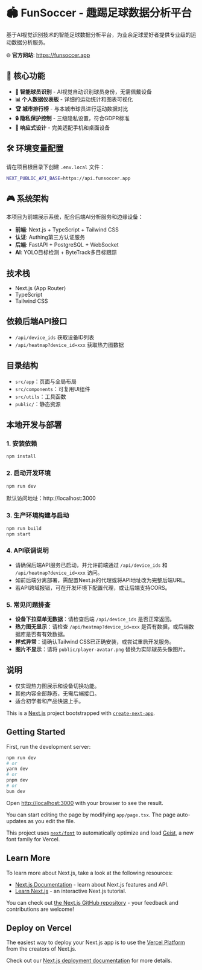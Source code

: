 # 🏟️ FunSoccer - 趣踢足球数据分析平台

基于AI视觉识别技术的智能足球数据分析平台，为业余足球爱好者提供专业级的运动数据分析服务。

🌐 **官方网站**: https://funsoccer.app

## 🌟 核心功能

- **🎯 智能球员识别** - AI视觉自动识别球员身份，无需佩戴设备  
- **📊 个人数据仪表板** - 详细的运动统计和图表可视化
- **🏆 城市排行榜** - 与本城市球员进行运动数据对比
- **🔒 隐私保护控制** - 三级隐私设置，符合GDPR标准
- **📱 响应式设计** - 完美适配手机和桌面设备

## 🛠️ 环境变量配置

请在项目根目录下创建 `.env.local` 文件：

```bash
NEXT_PUBLIC_API_BASE=https://api.funsoccer.app
```

## 🎮 系统架构

本项目为前端展示系统，配合后端AI分析服务和边缘设备：
- **前端**: Next.js + TypeScript + Tailwind CSS
- **认证**: Authing第三方认证服务  
- **后端**: FastAPI + PostgreSQL + WebSocket
- **AI**: YOLO目标检测 + ByteTrack多目标跟踪

## 技术栈
- Next.js (App Router)
- TypeScript
- Tailwind CSS

## 依赖后端API接口
- `/api/device_ids` 获取设备ID列表
- `/api/heatmap?device_id=xxx` 获取热力图数据

## 目录结构
- `src/app`：页面与全局布局
- `src/components`：可复用UI组件
- `src/utils`：工具函数
- `public/`：静态资源

## 本地开发与部署

### 1. 安装依赖
```bash
npm install
```

### 2. 启动开发环境
```bash
npm run dev
```
默认访问地址：http://localhost:3000

### 3. 生产环境构建与启动
```bash
npm run build
npm start
```

### 4. API联调说明
- 请确保后端API服务已启动，并允许前端通过 `/api/device_ids` 和 `/api/heatmap?device_id=xxx` 访问。
- 如前后端分离部署，需配置Next.js的代理或将API地址改为完整后端URL。
- 若API跨域报错，可在开发环境下配置代理，或让后端支持CORS。

### 5. 常见问题排查
- **设备下拉菜单无数据**：请检查后端 `/api/device_ids` 是否正常返回。
- **热力图无显示**：请检查 `/api/heatmap?device_id=xxx` 是否有数据，或后端数据库是否有有效数据。
- **样式异常**：请确认Tailwind CSS已正确安装，或尝试重启开发服务。
- **图片不显示**：请将 `public/player-avatar.png` 替换为实际球员头像图片。

## 说明
- 仅实现热力图展示和设备切换功能。
- 其他内容全部静态，无需后端接口。
- 适合初学者和产品快速上手。

This is a [Next.js](https://nextjs.org) project bootstrapped with [`create-next-app`](https://nextjs.org/docs/app/api-reference/cli/create-next-app).

## Getting Started

First, run the development server:

```bash
npm run dev
# or
yarn dev
# or
pnpm dev
# or
bun dev
```

Open [http://localhost:3000](http://localhost:3000) with your browser to see the result.

You can start editing the page by modifying `app/page.tsx`. The page auto-updates as you edit the file.

This project uses [`next/font`](https://nextjs.org/docs/app/building-your-application/optimizing/fonts) to automatically optimize and load [Geist](https://vercel.com/font), a new font family for Vercel.

## Learn More

To learn more about Next.js, take a look at the following resources:

- [Next.js Documentation](https://nextjs.org/docs) - learn about Next.js features and API.
- [Learn Next.js](https://nextjs.org/learn) - an interactive Next.js tutorial.

You can check out [the Next.js GitHub repository](https://github.com/vercel/next.js) - your feedback and contributions are welcome!

## Deploy on Vercel

The easiest way to deploy your Next.js app is to use the [Vercel Platform](https://vercel.com/new?utm_medium=default-template&filter=next.js&utm_source=create-next-app&utm_campaign=create-next-app-readme) from the creators of Next.js.

Check out our [Next.js deployment documentation](https://nextjs.org/docs/app/building-your-application/deploying) for more details.
